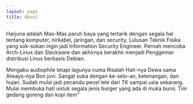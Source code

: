 ```yaml
---
layout: page
title: About
---
```

Harjuna adalah Mas-Mas paruh baya yang tertarik dengan segala hal tentang komputer, nirkabel, jaringan, dan security.  Lulusan Teknik Fisika yang sok-sokan ingin jadi Information Security Engineer. Pernah mencoba Arch-Linux dan Slackware dan akhirnya berakhir menjadi Penggemar distribusi Linux berbasis Debian.

Mengaku audiophile tetapi lagunya cuma Risalah Hati-nya Dewa sama Always-nya Bon jovi. Sangat suka dengan ke-selo-an, ketenangan, dan hujan.  Sudah mulai jadi pecandu  pecel lele dari TK sampai usia sekarang. Mulai membuka hati untuk segala jenis burger yang ada di muka bumi. Tim gedang goreng dan kopi item"

